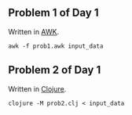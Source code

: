 ## Problem 1 of Day 1

Written in [AWK](https://en.wikipedia.org/wiki/AWK).

`awk -f prob1.awk input_data`

## Problem 2 of Day 1

Written in [Clojure](https://clojure.org/).

`clojure -M prob2.clj < input_data`

